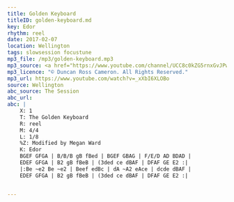 ```yaml
---
title: Golden Keyboard
titleID: golden-keyboard.md
key: Edor
rhythm: reel
date: 2017-02-07
location: Wellington
tags: slowsession focustune
mp3_file: /mp3/golden-keyboard.mp3
mp3_source: <a href="https://www.youtube.com/channel/UCC8c0kZG5rnxGvJPwaYvBkg">Duncan Ross Cameron</a>
mp3_licence: "© Duncan Ross Cameron. All Rights Reserved."
mp3_url: https://www.youtube.com/watch?v=_xXbI6XLOBo
source: Wellington
abc_source: The Session
abc_url:
abc: |
    X: 1
    T: The Golden Keyboard
    R: reel
    M: 4/4
    L: 1/8
    %Z: Modified by Megan Ward
    K: Edor
    BGEF GFGA | B/B/B gB fBed | BGEF GBAG | F/E/D AD BDAD |
    EDEF GFGA | B2 gB fBeB | (3ded ce dBAF | DFAF GE E2 :|
    |:Be ~e2 Be ~e2 | Beef edBc | dA ~A2 eAce | dcde dBAF |
    EDEF GFGA | B2 gB fBeB | (3ded ce dBAF | DFAF GE E2 :|


---
```

